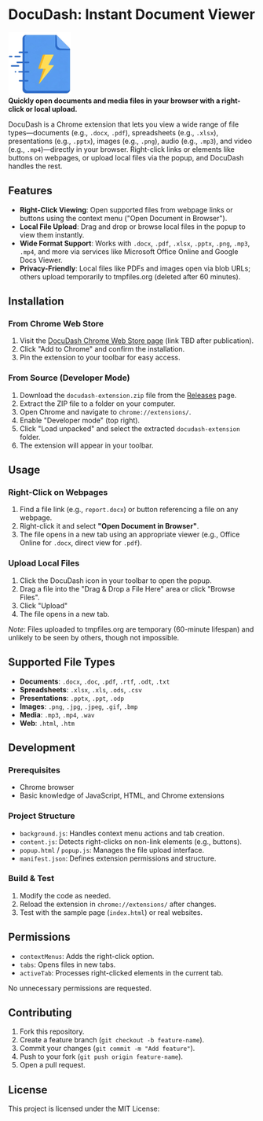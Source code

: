 # DocuDash: Instant Document Viewer

![DocuDash Logo](docudash-logo-128.png)  
**Quickly open documents and media files in your browser with a right-click or local upload.**

DocuDash is a Chrome extension that lets you view a wide range of file types—documents (e.g., `.docx`, `.pdf`), spreadsheets (e.g., `.xlsx`), presentations (e.g., `.pptx`), images (e.g., `.png`), audio (e.g., `.mp3`), and video (e.g., `.mp4`)—directly in your browser. Right-click links or elements like buttons on webpages, or upload local files via the popup, and DocuDash handles the rest.

## Features
- **Right-Click Viewing**: Open supported files from webpage links or buttons using the context menu ("Open Document in Browser").
- **Local File Upload**: Drag and drop or browse local files in the popup to view them instantly.
- **Wide Format Support**: Works with `.docx`, `.pdf`, `.xlsx`, `.pptx`, `.png`, `.mp3`, `.mp4`, and more via services like Microsoft Office Online and Google Docs Viewer.
- **Privacy-Friendly**: Local files like PDFs and images open via blob URLs; others upload temporarily to tmpfiles.org (deleted after 60 minutes).

## Installation

### From Chrome Web Store
1. Visit the [DocuDash Chrome Web Store page](#) (link TBD after publication).
2. Click "Add to Chrome" and confirm the installation.
3. Pin the extension to your toolbar for easy access.

### From Source (Developer Mode)
1. Download the `docudash-extension.zip` file from the [Releases](https://github.com/acaringijr/docudash/releases) page.
2. Extract the ZIP file to a folder on your computer.
3. Open Chrome and navigate to `chrome://extensions/`.
4. Enable "Developer mode" (top right).
5. Click "Load unpacked" and select the extracted `docudash-extension` folder.
6. The extension will appear in your toolbar.

## Usage

### Right-Click on Webpages
1. Find a file link (e.g., `report.docx`) or button referencing a file on any webpage.
2. Right-click it and select **"Open Document in Browser"**.
3. The file opens in a new tab using an appropriate viewer (e.g., Office Online for `.docx`, direct view for `.pdf`).

### Upload Local Files
1. Click the DocuDash icon in your toolbar to open the popup.
2. Drag a file into the "Drag & Drop a File Here" area or click "Browse Files".
3. Click "Upload"
4. The file opens in a new tab.

*Note*: Files uploaded to tmpfiles.org are temporary (60-minute lifespan) and unlikely to be seen by others, though not impossible.

## Supported File Types
- **Documents**: `.docx`, `.doc`, `.pdf`, `.rtf`, `.odt`, `.txt`
- **Spreadsheets**: `.xlsx`, `.xls`, `.ods`, `.csv`
- **Presentations**: `.pptx`, `.ppt`, `.odp`
- **Images**: `.png`, `.jpg`, `.jpeg`, `.gif`, `.bmp`
- **Media**: `.mp3`, `.mp4`, `.wav`
- **Web**: `.html`, `.htm`

## Development

### Prerequisites
- Chrome browser
- Basic knowledge of JavaScript, HTML, and Chrome extensions

### Project Structure
- `background.js`: Handles context menu actions and tab creation.
- `content.js`: Detects right-clicks on non-link elements (e.g., buttons).
- `popup.html` / `popup.js`: Manages the file upload interface.
- `manifest.json`: Defines extension permissions and structure.

### Build & Test
1. Modify the code as needed.
2. Reload the extension in `chrome://extensions/` after changes.
3. Test with the sample page (`index.html`) or real websites.

## Permissions
- `contextMenus`: Adds the right-click option.
- `tabs`: Opens files in new tabs.
- `activeTab`: Processes right-clicked elements in the current tab.

No unnecessary permissions are requested.

## Contributing
1. Fork this repository.
2. Create a feature branch (`git checkout -b feature-name`).
3. Commit your changes (`git commit -m "Add feature"`).
4. Push to your fork (`git push origin feature-name`).
5. Open a pull request.

## License
This project is licensed under the MIT License:
